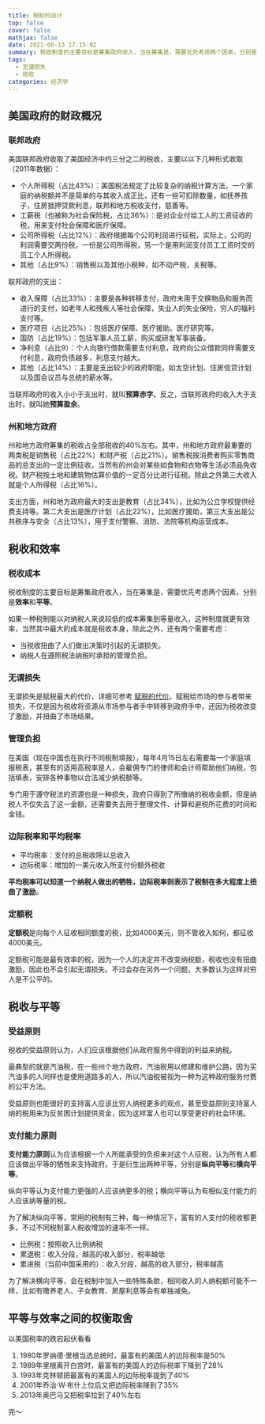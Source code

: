 ```yaml
---
title: 税制的设计
top: false
cover: false
mathjax: false
date: 2021-06-13 17:15:02
summary: 税收制度的主要目标是筹集政府收入，当在筹集是，需要优先考虑两个因素，分别是效率和平等。
tags: 
  - 无谓损失
  - 税收
categories: 经济学
---
```


## 美国政府的财政概况

### 联邦政府

美国联邦政府收取了美国经济中约三分之二的税收，主要以以下几种形式收取（2011年数据）：

- 个人所得税（占比43%）：美国税法规定了比较复杂的纳税计算方法，一个家庭的纳税额并不是简单的与其收入成正比，还有一些可扣除数量，如抚养孩子，住房抵押贷款利息，联邦和地方税收支付，慈善等。
- 工薪税（也被称为社会保险税，占比36%）：是对企业付给工人的工资征收的税，用来支付社会保障和医疗保障。
- 公司所得税（占比12%）：政府根据每个公司利润进行征税，实际上，公司的利润需要交两份税，一份是公司所得税，另一个是用利润支付员工工资时交的员工个人所得税。
- 其他（占比9%）：销售税以及其他小税种，如不动产税，关税等。

联邦政府的支出：

- 收入保障（占比33%）：主要是各种转移支付，政府未用于交换物品和服务而进行的支付，如老年人和残疾人等社会保障，失业人的失业保险，穷人的福利支付等。
- 医疗项目（占比25%）：包括医疗保障、医疗援助、医疗研究等。
- 国防（占比19%）：包括军事人员工薪，购买或研发军事装备。
- 净利息（占比9）：个人向银行借款需要支付利息，政府向公众借款同样需要支付利息，政府负债越多，利息支付越大。
- 其他（占比14%）：主要是支出较少的政府职能，如太空计划、住房信贷计划以及国会议员与总统的薪水等。

当联邦政府的收入小小于支出时，就叫**预算赤字**。反之，当联邦政府的收入大于支出时，就叫她**预算盈余**。

### 州和地方政府

州和地方政府筹集的税收占全部税收的40%左右。其中，州和地方政府最重要的两类税是销售税（占比22%）和财产税（占比21%）。销售税按消费者购买零售商品的总支出的一定比例征收，当然有的州会对某些如食物和衣物等生活必须品免收税。财产税按土地和建筑物估算价值的一定百分比进行征税。除此之外第三大收入就是个人所得税（占比16%）。

支出方面，州和地方政府最大的支出是教育（占比34%），比如为公立学校提供经费支持等。第二大支出是医疗计划（占比22%），比如医疗援助，第三大支出是公共秩序与安全（占比13%），用于支付警察、消防、法院等机构运营成本。

## 税收和效率

### 税收成本

税收制度的主要目标是筹集政府收入，当在筹集是，需要优先考虑两个因素，分别是**效率**和**平等**。

如果一种税制能以对纳税人来说较低的成本筹集到等量收入，这种制度就更有效率，当然其中最大的成本就是税收本身，除此之外，还有两个需要考虑：

- 当税收扭曲了人们做出决策时引起的无谓损失。
- 纳税人在遵照税法纳税时承担的管理负担。

### 无谓损失

无谓损失是赋税最大的代价，详细可参考  [赋税的代价](http://booleflow.com/2021/04/04/fu-shui-de-dai-jie/)。赋税给市场的参与者带来损失，不仅是因为税收将资源从市场参与者手中转移到政府手中，还因为税收改变了激励，并扭曲了市场结果。

### 管理负担

在美国（现在中国也在执行不同税制填报），每年4月15日左右需要每一个家庭填报税表，甚至有的适用高税率是人，会雇佣专门的律师和会计师帮助他们纳税，包括填表，安排各种事物以合法减少纳税额等。

专门用于遵守税法的资源也是一种损失，政府只得到了所缴纳的税收金额，但是纳税人不仅失去了这一金额，还需要失去用于整理文件、计算和避税所花费的时间和金钱。

### 边际税率和平均税率

- 平均税率：支付的总税收除以总收入
- 边际税率：增加的一美元收入所支付份额外税收

**平均税率可以知道一个纳税人做出的牺牲，边际税率则表示了税制在多大程度上扭曲了激励**。

### 定额税

**定额税**是向每个人征收相同额度的税，比如4000美元，则不管收入如何，都征收4000美元。

定额税可能是最有效率的税，因为一个人的决定并不改变纳税额，税收也没有扭曲激励，因此也不会引起无谓损失。不过会存在另外一个问题，大多数认为这样对穷人是不公平的。

## 税收与平等

### 受益原则

税收的受益原则认为，人们应该根据他们从政府服务中得到的利益来纳税。

最典型的就是汽油税，在一些州个地方政府，汽油税用以修建和维护公路，因为买汽油多的人同样也是使用道路多的人，所以汽油税被视为一种为这种政府服务付费的公平方法。

受益原则也能很好的支持富人应该比穷人纳税更多的观点，甚至受益原则支持富人纳的税用来为反贫困计划提供资金，因为这样富人也可以享受更好的社会环境。

### 支付能力原则

**支付能力原则**认为应该根据一个人所能承受的负担来对这个人征税，认为所有人都应该做出平等的牺牲来支持政府。于是衍生出两种平等，分别是**纵向平等**和**横向平等**。

纵向平等认为支付能力更强的人应该纳更多的税；横向平等认为有相似支付能力的人应该纳等量的税。

为了解决纵向平等，常用的税制有三种，每一种情况下，富有的人支付的税收都更多，不过不同税制富人税收增加的速率不一样。

- 比例税：按照收入比例纳税
- 累退税：收入分段，越高的收入部分，税率越低
- 累进税（当前中国采用的）：收入分段，越高的收入部分，税率越高

为了解决横向平等，会在税制中加入一些特殊条款，相同收入的人纳税额可能不一样，比如有赡养老人、子女教育、房屋利息等会有单独减免。

## 平等与效率之间的权衡取舍

以美国税率的跌宕起伏看看

1. 1980年罗纳德·里根当选总统时，最富有的美国人的边际税率是50%
2. 1989年里根离开白宫时，最富有的美国人的边际税率下降到了28%
3. 1993年克林顿把最富有的美国人的边际税率提到了40%
4. 2001年乔治·W·布什上位后又把边际税率降到了35%
5. 2013年奥巴马又把税率拉到了40%左右


完～